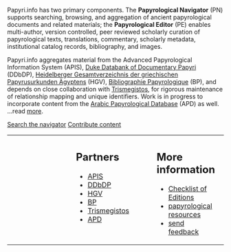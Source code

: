 <span class="papyriDotInfo">Papyri.info</span> has two primary components. The <strong>Papyrological Navigator</strong> (PN) supports searching, browsing, and aggregation of ancient papyrological documents and related materials; the <strong>Papyrological Editor</strong> (PE) enables multi-author, version controlled, peer reviewed scholarly curation of papyrological texts, translations, commentary, scholarly metadata, institutional catalog records, bibliography, and images. 

Papyri.info aggregates material from the Advanced Papyrological Information System 
(APIS), [Duke Databank of Documentary Papyri](ddbdp) (DDbDP), [Heidelberger Gesamtverzeichnis der griechischen Papyrusurkunden Ägyptens](http://www.rzuser.uni-heidelberg.de/~gv0/) (HGV), [Bibliographie Papyrologique](http://www.ulb.ac.be/philo/cpeg/bp.htm) (BP), and depends on close collaboration with  [Trismegistos](http://www.trismegistos.org/), for rigorous maintenance of relationship mapping and unique identifiers. Work is in progress to incorporate content from the [Arabic Papyrological Database](http://orientw.uzh.ch:8080/apd/project.jsp) (APD) as well. ...read [more](docs/about).


<div id="search"> 
  <a href="/search" id="searchbutton">Search the navigator</a>
  <a href="/editor" id="editorbutton">Contribute content</a>
</div>

<table width="100%">
  <tr>
    <td width="50%" valign="top" style="padding-left:10em;padding-right:2em;"><h2>Partners</h2>
    <ul class="about">
      <li><a href="docs/apis" title="learn about the Advanced Papyrological Information System">APIS</a></li>
      <li><a href="/docs/ddbdp" title="learn about the Duke Databank of Documentary Papyri">DDbDP</a></li>
      <li><a href="https://aquila.zaw.uni-heidelberg.de/start" title="learn about the Heidelberger Gesamtverzeichnis der griechischen Papyrusurkunden Ägyptens">HGV</a></li>
      <li><a href="https://web.archive.org/web/20220308011812/http://www.aere-egke.be/BP_enligne.htm" title="learn about the Bibliographie Papyrologique">BP</a></li>
      <li><a href="http://www.trismegistos.org/" title="learn about the Trismegistos project">Trismegistos</a></li>
      <li><a href="http://www.ori.uzh.ch/apd" title="learn about the Arabic Papyrological Database">APD</a></li>
    </ul></td>
    <td width="50%" valign="top" style="padding-left:2em;padding-right:10em;"><h2>More information</h2>
    <ul class="about">
      <li><a href="/docs/checklist">Checklist of Editions</a></li>
      <li><a href="/docs/resources">papyrological resources</a></li>
      <li><a href="feedback.html">send feedback</a></li>
    </ul></td>
  </tr>
</table>
